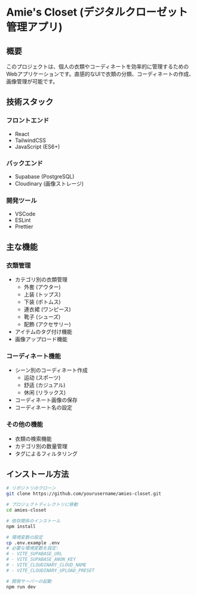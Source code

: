# Amie's Closet (デジタルクローゼット管理アプリ)

## 概要
このプロジェクトは、個人の衣類やコーディネートを効率的に管理するためのWebアプリケーションです。直感的なUIで衣類の分類、コーディネートの作成、画像管理が可能です。

## 技術スタック
### フロントエンド
- React
- TailwindCSS
- JavaScript (ES6+)

### バックエンド
- Supabase (PostgreSQL)
- Cloudinary (画像ストレージ)

### 開発ツール
- VSCode
- ESLint
- Prettier

## 主な機能
### 衣類管理
- カテゴリ別の衣類管理
  - 外套 (アウター)
  - 上装 (トップス)
  - 下装 (ボトムス)
  - 連衣裙 (ワンピース)
  - 靴子 (シューズ)
  - 配飾 (アクセサリー)
- アイテムのタグ付け機能
- 画像アップロード機能

### コーディネート機能
- シーン別のコーディネート作成
  - 运动 (スポーツ)
  - 舒适 (カジュアル)
  - 休闲 (リラックス)
- コーディネート画像の保存
- コーディネート名の設定

### その他の機能
- 衣類の検索機能
- カテゴリ別の数量管理
- タグによるフィルタリング

## インストール方法
```bash
# リポジトリのクローン
git clone https://github.com/yourusername/amies-closet.git

# プロジェクトディレクトリに移動
cd amies-closet

# 依存関係のインストール
npm install

# 環境変数の設定
cp .env.example .env
# 必要な環境変数を設定:
# - VITE_SUPABASE_URL
# - VITE_SUPABASE_ANON_KEY
# - VITE_CLOUDINARY_CLOUD_NAME
# - VITE_CLOUDINARY_UPLOAD_PRESET

# 開発サーバーの起動
npm run dev
